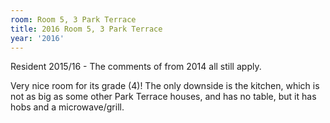 ```yaml
---
room: Room 5, 3 Park Terrace
title: 2016 Room 5, 3 Park Terrace
year: '2016'
---
```


Resident 2015/16 - The comments of from 2014 all still apply.

Very nice room for its grade (4)! The only downside is the kitchen, which is not as big as some other Park Terrace houses, and has no table, but it has hobs and a microwave/grill.